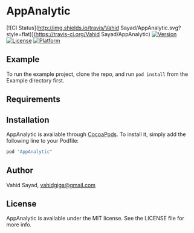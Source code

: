 # AppAnalytic

[![CI Status](http://img.shields.io/travis/Vahid Sayad/AppAnalytic.svg?style=flat)](https://travis-ci.org/Vahid Sayad/AppAnalytic)
[![Version](https://img.shields.io/cocoapods/v/AppAnalytic.svg?style=flat)](http://cocoapods.org/pods/AppAnalytic)
[![License](https://img.shields.io/cocoapods/l/AppAnalytic.svg?style=flat)](http://cocoapods.org/pods/AppAnalytic)
[![Platform](https://img.shields.io/cocoapods/p/AppAnalytic.svg?style=flat)](http://cocoapods.org/pods/AppAnalytic)

## Example

To run the example project, clone the repo, and run `pod install` from the Example directory first.

## Requirements

## Installation

AppAnalytic is available through [CocoaPods](http://cocoapods.org). To install
it, simply add the following line to your Podfile:

```ruby
pod "AppAnalytic"
```

## Author

Vahid Sayad, vahidgiga@gmail.com

## License

AppAnalytic is available under the MIT license. See the LICENSE file for more info.
